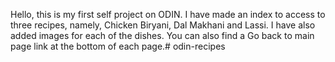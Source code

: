 Hello, this is my first self project on ODIN. 
I have made an index to access to three recipes, namely, Chicken Biryani, Dal Makhani and Lassi.
I have also added images for each of the dishes.
You can also find a Go back to main page link at the bottom of each page.# odin-recipes
